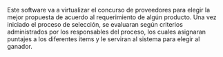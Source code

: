 Este software va a virtualizar el concurso de proveedores para elegir la mejor propuesta de acuerdo al requerimiento de algún producto. Una vez iniciado el proceso de selección, se evaluaran según criterios administrados por los responsables del proceso, los cuales asignaran puntajes a los diferentes items y le serviran al sistema para elegir al ganador.
